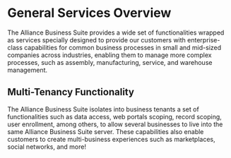 # General Services Overview

The Alliance Business Suite provides a wide set of functionalities wrapped as services specially designed to provide our customers with enterprise-class capabilities for common business processes in small and mid-sized companies across industries, enabling them to manage more complex processes, such as assembly, manufacturing, service, and warehouse management.

## Multi-Tenancy Functionality

The Alliance Business Suite isolates into business tenants a set of functionalities such as data access, web portals scoping, record scoping, user enrollment, among others, to allow several businesses to live into the same Alliance Business Suite server. These capabilities also enable customers to create multi-business experiences such as marketplaces, social networks, and more!






 
